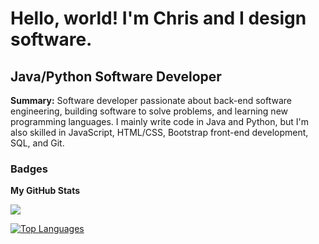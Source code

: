 Hello, world! I'm Chris and I design software.
===============================

Java/Python Software Developer
------------------------------

**Summary:** Software developer passionate about back-end software engineering, building software to solve problems, and learning new programming languages. I mainly write code in Java and Python, but I'm also skilled in JavaScript, HTML/CSS, Bootstrap front-end development, SQL, and Git.

### Badges

<b>My GitHub Stats</b>

<a href="http://www.github.com/chriseborowski" align="left"><img src="https://github-readme-streak-stats.herokuapp.com/?user=chriseborowski&stroke=ffffff&background=1c1917&ring=0891b2&fire=0891b2&currStreakNum=ffffff&currStreakLabel=0891b2&sideNums=ffffff&sideLabels=ffffff&dates=ffffff&hide_border=true" /></a>

<a href="https://github.com/chriseborowski" align="left"><img src="https://github-readme-stats.vercel.app/api/top-langs/?username=chriseborowski&langs_count=10&title_color=0891b2&text_color=ffffff&icon_color=0891b2&bg_color=1c1917&hide_border=true&locale=en&custom_title=Top%20%Languages" alt="Top Languages" /></a>

